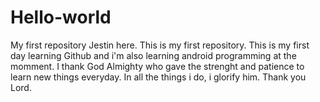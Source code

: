 # Hello-world
My first repository
Jestin here. This is my first repository. This is my first day learning Github and i'm also learning android programming at the momment.
I thank God Almighty who gave the strenght and patience to learn new things everyday. In all the things i do, i glorify him. Thank you Lord.
